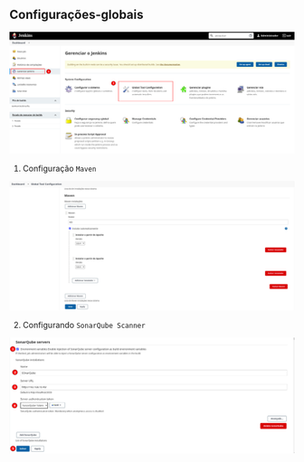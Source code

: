 ## Configurações-globais

<p align="center">
  <img alt="Jenkins" src="../../data/jenkins-images/jenkins-admin-33.png">
</p>

1. Configuração `Maven`

<p align="center">
  <img alt="Jenkins" src="../../data/jenkins-images/jenkins-admin-29.png">
</p>

2. Configurando `SonarQube Scanner`

<p align="center">
  <img alt="Jenkins" src="../../data/jenkins-images/jenkins-admin-31.png">
</p>

